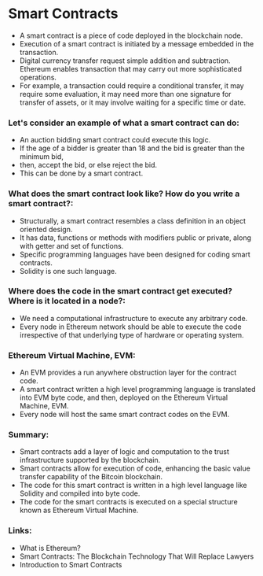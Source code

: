 # Smart Contracts

- A smart contract is a piece of code deployed in the blockchain node. 
- Execution of a smart contract is initiated by a message embedded in the transaction. 
- Digital currency transfer request simple addition and subtraction. Ethereum enables transaction that may carry out more sophisticated operations. 
- For example, a transaction could require a conditional transfer, it may require some evaluation, it may need more than one signature for transfer of assets, or it may involve waiting for a specific time or date. 

### Let's consider an example of what a smart contract can do: 

- An auction bidding smart contract could execute this logic. 
- If the age of a bidder is greater than 18 and the bid is greater than the minimum bid, 
- then, accept the bid, or else reject the bid. 
- This can be done by a smart contract. 
	
### What does the smart contract look like? How do you write a smart contract?:

- Structurally, a smart contract resembles a class definition in an object oriented design. 
- It has data, functions or methods with modifiers public or private, along with getter and set of functions. 
- Specific programming languages have been designed for coding smart contracts. 
- Solidity is one such language. 
	
### Where does the code in the smart contract get executed? Where is it located in a node?:

- We need a computational infrastructure to execute any arbitrary code. 
- Every node in Ethereum network should be able to execute the code irrespective of that underlying type of hardware or operating system. 

### Ethereum Virtual Machine, EVM:

- An EVM provides a run anywhere obstruction layer for the contract code. 
- A smart contract written a high level programming language is translated into EVM byte code, and then, deployed on the Ethereum Virtual Machine, EVM. 
- Every node will host the same smart contract codes on the EVM. 

### Summary:

- Smart contracts add a layer of logic and computation to the trust infrastructure supported by the blockchain. 
- Smart contracts allow for execution of code, enhancing the basic value transfer capability of the Bitcoin blockchain. 
- The code for this smart contract is written in a high level language like Solidity and compiled into byte code. 
- The code for the smart contracts is executed on a special structure known as Ethereum Virtual Machine.

### Links:
- What is Ethereum?
- Smart Contracts: The Blockchain Technology That Will Replace Lawyers
- Introduction to Smart Contracts

<p align="right">
   <a href="./1.2.2 Ethereum Structure.md”>Next Chapter</a>
</p>	    
	    
